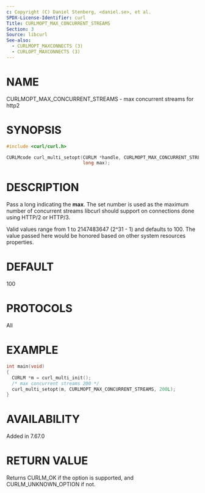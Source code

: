 ```yaml
---
c: Copyright (C) Daniel Stenberg, <daniel.se>, et al.
SPDX-License-Identifier: curl
Title: CURLMOPT_MAX_CONCURRENT_STREAMS
Section: 3
Source: libcurl
See-also:
  - CURLMOPT_MAXCONNECTS (3)
  - CURLOPT_MAXCONNECTS (3)
---
```


# NAME

CURLMOPT_MAX_CONCURRENT_STREAMS - max concurrent streams for http2

# SYNOPSIS

~~~c
#include <curl/curl.h>

CURLMcode curl_multi_setopt(CURLM *handle, CURLMOPT_MAX_CONCURRENT_STREAMS,
                            long max);
~~~

# DESCRIPTION

Pass a long indicating the **max**. The set number is used as the maximum
number of concurrent streams libcurl should support on connections done using
HTTP/2 or HTTP/3.

Valid values range from 1 to 2147483647 (2^31 - 1) and defaults to 100. The
value passed here would be honored based on other system resources properties.

# DEFAULT

100

# PROTOCOLS

All

# EXAMPLE

~~~c
int main(void)
{
  CURLM *m = curl_multi_init();
  /* max concurrent streams 200 */
  curl_multi_setopt(m, CURLMOPT_MAX_CONCURRENT_STREAMS, 200L);
}
~~~

# AVAILABILITY

Added in 7.67.0

# RETURN VALUE

Returns CURLM_OK if the option is supported, and CURLM_UNKNOWN_OPTION if not.
